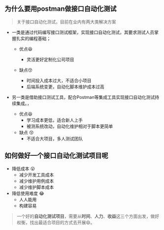 ## 为什么要用postman做接口自动化测试

>关于接口自动化测试，目前在业内有两大类解决方案

- 一类是通过代码编写接口测试框架，实现接口自动化测试，其要求测试人员掌握扎实的编程基础；
    - 优点:laughing:
        - 灵活更好定制化公司项目

    - 缺点:kissing_closed_eyes:
        - 时间投入成本过大，不适合小项目
        - 后端系统变更，自动化脚本维护成本过高
        


- 另一类是借助接口测试工具，配合Postman等集成工具实现接口自动化测试持续集成。，

    - 优点:laughing:
        - 学习成本更低，适合新人上手
        - 被测系统改动，自动化维护相对于脚本更简单
    - 缺点 :kissing_closed_eyes:
        - 不适合大项目，多人测试团队

## 如何做好一个接口自动化测试项目呢

- 降低成本 :open_mouth:
    - 减少开发工具成本
    - 减少维护用例成本
    - 减少维护脚本成本
- 降低使用难度 :joy:
    - 人人能用
    - 构建容易

> 一个好的**自动化测试项目**，需要从**时间**、**人力**、**收益**这三个方面出发，做好权衡，找出最适合项目的方式去开展:smile:。